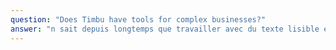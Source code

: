 ```yaml
---
question: "Does Timbu have tools for complex businesses?"
answer: "n sait depuis longtemps que travailler avec du texte lisible et contenant du sens est source de distractions, et empêche de se concentrer sur la mise en page elle-même."
---
```

